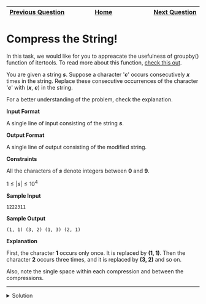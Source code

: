 | <img width=1000>[Previous Question](https://github.com/Kevin-Lago/python-hackerrank-solutions/tree/main/src/python/itertools/itertools_combinations_with_replacement)</img> | <img width=1000>[Home](https://github.com/Kevin-Lago/python-hackerrank-solutions)</img> | <img width=1000>[Next Question](https://github.com/Kevin-Lago/python-hackerrank-solutions/tree/main/src/python/itertools/iterables_and_iterators)</img> |
|:---|:---:|---:|

# Compress the String!

In this task, we would like for you to appreacate the usefulness of groupby() function of itertools. To read more about this function, [check this out]().

You are given a string ___s___. Suppose a character '___c___' occurs consecutively ___x___ times in the string. Replace these consecutive occurrences of the character '___c___' with (___x___, ___c___) in the string.

For a better understanding of the problem, check the explanation.

__Input Format__

A single line of input consisting of the string ___s___.

__Output Format__

A single line of output consisting of the modified string.

__Constraints__

All the characters of ___s___ denote integers between __0__ and __9__.

$1 \le |s| \le 10^4$

__Sample Input__

```
1222311
```

__Sample Output__

```
(1, 1) (3, 2) (1, 3) (2, 1)
```

__Explanation__

First, the character __1__ occurs only once. It is replaced by __(1, 1)__. Then the character __2__ occurs three times, and it is replaced by __(3, 2)__ and so on.

Also, note the single space within each compression and between the compressions.

---

<details><summary>Solution</summary>
    
```python
import itertools

if __name__ == '__main__':
    s = input()
    a = [(len(list(l)), int(c)) for c, l in itertools.groupby(s)]

    [print(t, end=" ") for t in a]
```
</details>